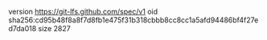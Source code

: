 version https://git-lfs.github.com/spec/v1
oid sha256:cd95b48f8a8f7d8fb1e475f31b318cbbb8cc8cc1a5afd94486bf4f27ed7da018
size 2827
